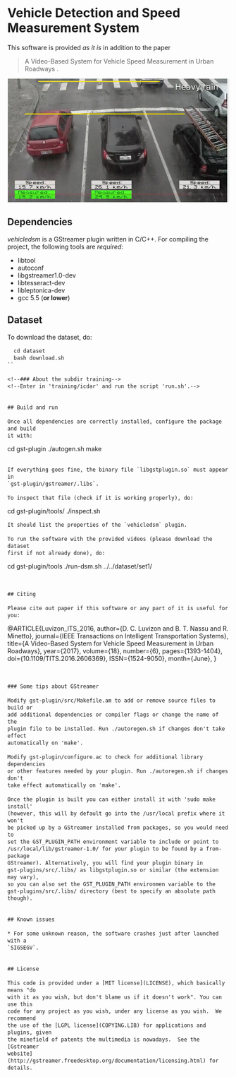 # Vehicle Detection and Speed Measurement System

This software is provided *as it is* in addition to the paper
> A Video-Based System for Vehicle Speed Measurement in Urban Roadways
.

![Overview](images/system.jpg)


## Dependencies

*vehicledsm* is a GStreamer plugin written in C/C++.
For compiling the project, the following tools are *required*:
* libtool
* autoconf
* libgstreamer1.0-dev
* libtesseract-dev
* libleptonica-dev
* gcc 5.5 (**or lower**)


## Dataset

To download the dataset, do:
```
  cd dataset
  bash download.sh
``

<!--### About the subdir training-->
<!--Enter in 'training/icdar' and run the script 'run.sh'.-->


## Build and run

Once all dependencies are correctly installed, configure the package and build
it with:
```
  cd gst-plugin
  ./autogen.sh
  make
```

If everything goes fine, the binary file `libgstplugin.so` must appear in
`gst-plugin/gstreamer/.libs`.

To inspect that file (check if it is working properly), do:
```
  cd gst-plugin/tools/
  ./inspect.sh
```
It should list the properties of the `vehicledsm` plugin.

To run the software with the provided videos (please download the dataset
first if not already done), do:
```
  cd gst-plugin/tools
  ./run-dsm.sh ../../dataset/set1/
```


## Citing

Please cite out paper if this software or any part of it is useful for you:
```
@ARTICLE{Luvizon_ITS_2016,
  author={D. C. Luvizon and B. T. Nassu and R. Minetto},
  journal={IEEE Transactions on Intelligent Transportation Systems},
  title={A Video-Based System for Vehicle Speed Measurement in Urban Roadways},
  year={2017},
  volume={18},
  number={6},
  pages={1393-1404},
  doi={10.1109/TITS.2016.2606369},
  ISSN={1524-9050},
  month={June},
}
```


### Some tips about GStreamer

Modify gst-plugin/src/Makefile.am to add or remove source files to build or
add additional dependencies or compiler flags or change the name of the
plugin file to be installed. Run ./autoregen.sh if changes don't take effect
automatically on 'make'.

Modify gst-plugin/configure.ac to check for additional library dependencies
or other features needed by your plugin. Run ./autoregen.sh if changes don't
take effect automatically on 'make'.

Once the plugin is built you can either install it with 'sudo make install'
(however, this will by default go into the /usr/local prefix where it won't
be picked up by a GStreamer installed from packages, so you would need to
set the GST_PLUGIN_PATH environment variable to include or point to
/usr/local/lib/gstreamer-1.0/ for your plugin to be found by a from-package
GStreamer). Alternatively, you will find your plugin binary in
gst-plugins/src/.libs/ as libgstplugin.so or similar (the extension may vary),
so you can also set the GST_PLUGIN_PATH environmen variable to the
gst-plugins/src/.libs/ directory (best to specify an absolute path though).


## Known issues

* For some unknown reason, the software crashes just after launched with a
`SIGSEGV`.


## License

This code is provided under a [MIT license](LICENSE), which basically means "do
with it as you wish, but don't blame us if it doesn't work". You can use this
code for any project as you wish, under any license as you wish.  We recommend
the use of the [LGPL license](COPYING.LIB) for applications and plugins, given
the minefield of patents the multimedia is nowadays.  See the [Gstreamer
website](http://gstreamer.freedesktop.org/documentation/licensing.html) for
details.

